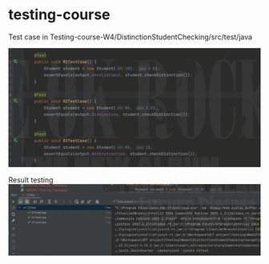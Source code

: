 # testing-course
Test case in Testing-course-W4/DistinctionStudentChecking/src/test/java

![alt text](https://github.com/thanhedward/Testing-course-W4/blob/main/testcase.png)

Result testing
![alt text](https://github.com/thanhedward/Testing-course-W4/blob/main/result.png)

